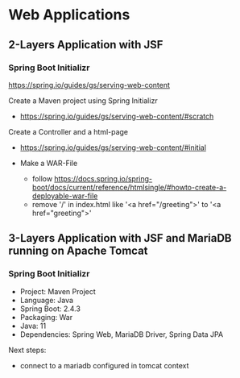 # Web Applications

## 2-Layers Application with JSF

### Spring Boot Initializr

https://spring.io/guides/gs/serving-web-content

Create a Maven project using Spring Initializr
* https://spring.io/guides/gs/serving-web-content/#scratch

Create a Controller and a html-page
* https://spring.io/guides/gs/serving-web-content/#initial

* Make a WAR-File
  * follow https://docs.spring.io/spring-boot/docs/current/reference/htmlsingle/#howto-create-a-deployable-war-file
  * remove '/' in index.html like '\<a href="/greeting"\>' to '\<a href="greeting"\>'

## 3-Layers Application with JSF and MariaDB running on Apache Tomcat

### Spring Boot Initializr
* Project: Maven Project
* Language: Java
* Spring Boot: 2.4.3
* Packaging: War
* Java: 11
* Dependencies: Spring Web, MariaDB Driver, Spring Data JPA

Next steps:
* connect to a mariadb configured in tomcat context
